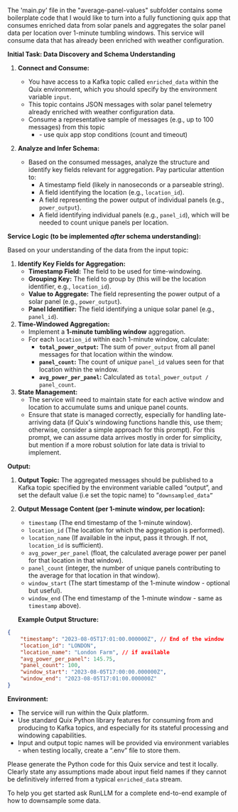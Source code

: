 <!--- USED FOR WEBINAR 2025-06-11 --->

The 'main.py' file in the "average-panel-values" subfolder contains some boilerplate code that I would like to turn into a fully functioning quix app that consumes enriched data from solar panels and aggregates the solar panel data per location over 1-minute tumbling windows. This service will consume data that has already been enriched with weather configuration.

**Initial Task: Data Discovery and Schema Understanding**

1. **Connect and Consume:**  
   * You have access to a Kafka topic called `enriched_data` within the Quix environment, which you should specify by the environment variable `input`.  
   *  This topic contains JSON messages with solar panel telemetry already enriched with weather configuration data.  
   * Consume a representative sample of messages (e.g., up to 100 messages) from this topic   
     * \- use quix app stop conditions (count and timeout)  

2. **Analyze and Infer Schema:**  
   * Based on the consumed messages, analyze the structure and identify key fields relevant for aggregation. Pay particular attention to:  
     * A timestamp field (likely in nanoseconds or a parseable string).  
     * A field identifying the location (e.g., `location_id`).  
     * A field representing the power output of individual panels (e.g., `power_output`).  
     * A field identifying individual panels (e.g., `panel_id`), which will be needed to count unique panels per location.

**Service Logic (to be implemented *after* schema understanding):**

Based on your understanding of the data from the input topic:

1. **Identify Key Fields for Aggregation:**  
   * **Timestamp Field:** The field to be used for time-windowing.  
   * **Grouping Key:** The field to group by (this will be the location identifier, e.g., `location_id`).  
   * **Value to Aggregate:** The field representing the power output of a solar panel (e.g., `power_output`).  
   * **Panel Identifier:** The field identifying a unique solar panel (e.g., `panel_id`).  
2. **Time-Windowed Aggregation:**  
   * Implement a **1-minute tumbling window** aggregation.  
   * For each `location_id` within each 1-minute window, calculate:  
     * **`total_power_output`:** The sum of `power_output` from all panel messages for that location within the window.  
     * **`panel_count`:** The count of *unique* `panel_id` values seen for that location within the window.  
     * **`avg_power_per_panel`:** Calculated as `total_power_output / panel_count`.  
3. **State Management:**  
   * The service will need to maintain state for each active window and location to accumulate sums and unique panel counts.  
   * Ensure that state is managed correctly, especially for handling late-arriving data (if Quix's windowing functions handle this, use them; otherwise, consider a simple approach for this prompt). For this prompt, we can assume data arrives mostly in order for simplicity, but mention if a more robust solution for late data is trivial to implement.

**Output:**

1. **Output Topic:** The aggregated messages should be published to a Kafka topic specified by the environment variable called “output”, and set the default value (i.e set the topic name) to  “`downsampled_data”`  
2. **Output Message Content (per 1-minute window, per location):**  
     
   * `timestamp` (The end timestamp of the 1-minute window).  
   * `location_id` (The location for which the aggregation is performed).  
   * `location_name` (If available in the input, pass it through. If not, `location_id` is sufficient).  
   * `avg_power_per_panel` (float, the calculated average power per panel for that location in that window).  
   * `panel_count` (integer, the number of unique panels contributing to the average for that location in that window).  
   * `window_start` (The start timestamp of the 1-minute window \- optional but useful).  
   * `window_end` (The end timestamp of the 1-minute window \- same as `timestamp` above).

   
   **Example Output Structure:**

```json
{
    "timestamp": "2023-08-05T17:01:00.000000Z", // End of the window
    "location_id": "LONDON",
    "location_name": "London Farm", // if available
    "avg_power_per_panel": 145.75,
    "panel_count": 100,
    "window_start": "2023-08-05T17:00:00.000000Z",
    "window_end": "2023-08-05T17:01:00.000000Z"
}
```

**Environment:**

* The service will run within the Quix platform.  
* Use standard Quix Python library features for consuming from and producing to Kafka topics, and especially for its stateful processing and windowing capabilities.  
* Input and output topic names will be provided via environment variables \- when testing locally, create a “.env” file to store them.

Please generate the Python code for this Quix service and test it locally. Clearly state any assumptions made about input field names if they cannot be definitively inferred from a typical `enriched_data` stream.

To help you get started ask RunLLM for a complete end-to-end example of how to downsample some data.